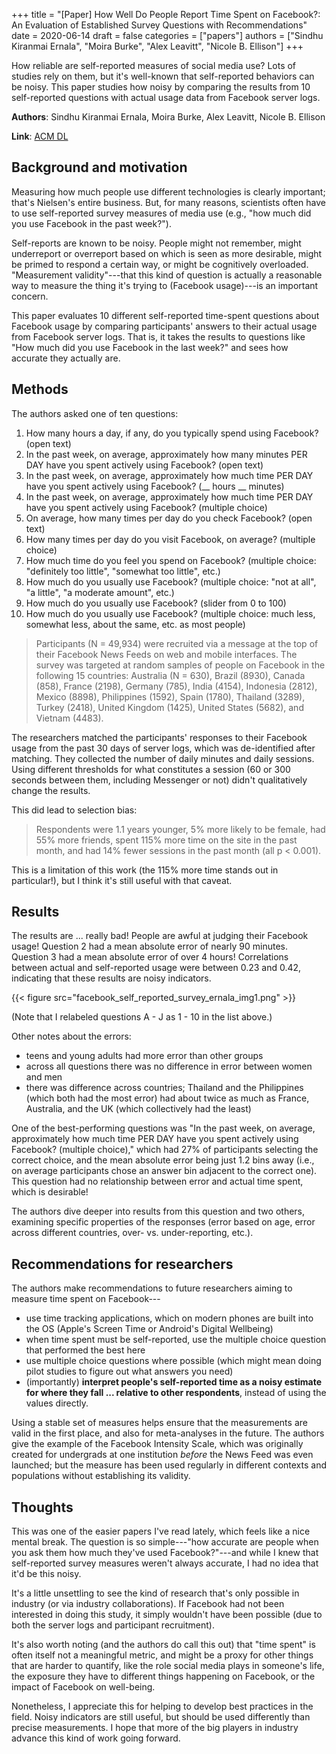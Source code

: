 +++
title = "[Paper] How Well Do People Report Time Spent on Facebook?: An Evaluation of Established Survey Questions with Recommendations"
date = 2020-06-14
draft = false
categories = ["papers"]
authors = ["Sindhu Kiranmai Ernala", "Moira Burke", "Alex Leavitt", "Nicole B. Ellison"]
+++

How reliable are self-reported measures of social media use? Lots of studies rely on them, but it's well-known that self-reported behaviors can be noisy. This paper studies how noisy by comparing the results from 10 self-reported questions with actual usage data from Facebook server logs.


<!--more-->

**Authors**: Sindhu Kiranmai Ernala, Moira Burke, Alex Leavitt, Nicole B. Ellison

**Link**: [ACM DL](https://dl.acm.org/doi/abs/10.1145/3313831.3376435)

## Background and motivation
Measuring how much people use different technologies is clearly important; that's Nielsen's entire business. But, for many reasons, scientists often have to use self-reported survey measures of media use (e.g., "how much did you use Facebook in the past week?").

Self-reports are known to be noisy. People might not remember, might underreport or overreport based on which is seen as more desirable, might be primed to respond a certain way, or might be cognitively overloaded. "Measurement validity"---that this kind of question is actually a reasonable way to measure the thing it's trying to (Facebook usage)---is an important concern.

This paper evaluates 10 different self-reported time-spent questions about Facebook usage by comparing participants' answers to their actual usage from Facebook server logs. That is, it takes the results to questions like "How much did you use Facebook in the last week?" and sees how accurate they actually are.


## Methods
The authors asked one of ten questions:
 1. How many hours a day, if any, do you typically spend using Facebook? (open text)
 2. In the past week, on average, approximately how many minutes PER DAY have you spent actively using Facebook? (open text)
 3. In the past week, on average, approximately how much time PER DAY have you spent actively using Facebook? (__ hours __ minutes)
 4. In the past week, on average, approximately how much time PER DAY have you spent actively using Facebook? (multiple choice)
 5. On average, how many times per day do you check Facebook? (open text)
 6. How many times per day do you visit Facebook, on average? (multiple choice)
 7. How much time do you feel you spend on Facebook? (multiple choice: "definitely too little", "somewhat too little", etc.)
 8. How much do you usually use Facebook? (multiple choice: "not at all", "a little", "a moderate amount", etc.)
 9. How much do you usually use Facebook? (slider from 0 to 100)
 10. How much do you usually use Facebook? (multiple choice: much less, somewhat less, about the same, etc. as most people)

> Participants (N = 49,934) were recruited via a message at the top of their Facebook News Feeds on web and mobile interfaces. The survey was targeted at random samples of people on Facebook in the following 15 countries: Australia (N = 630), Brazil (8930), Canada (858), France (2198), Germany (785), India (4154), Indonesia (2812), Mexico (8898), Philippines (1592), Spain (1780), Thailand (3289), Turkey (2418), United Kingdom (1425), United States (5682), and Vietnam (4483).

The researchers matched the participants' responses to their Facebook usage from the past 30 days of server logs, which was de-identified after matching. They collected the number of daily minutes and daily sessions. Using different thresholds for what constitutes a session (60 or 300 seconds between them, including Messenger or not) didn't qualitatively change the results.

This did lead to selection bias:

> Respondents were 1.1 years younger, 5% more likely to be female, had 55% more friends, spent 115% more time on the site in the past month, and had 14% fewer sessions in the past month (all p < 0.001).

This is a limitation of this work (the 115% more time stands out in particular!), but I think it's still useful with that caveat.


## Results
The results are ... really bad! People are awful at judging their Facebook usage! Question 2 had a mean absolute error of nearly 90 minutes. Question 3 had a mean absolute error of over 4 hours! Correlations between actual and self-reported usage were between 0.23 and 0.42, indicating that these results are noisy indicators.

{{< figure src="facebook_self_reported_survey_ernala_img1.png" >}} 

(Note that I relabeled questions A - J as 1 - 10 in the list above.) 

Other notes about the errors:
 * teens and young adults had more error than other groups
 * across all questions there was no difference in error between women and men
 * there was difference across countries; Thailand and the Philippines (which both had the most error) had about twice as much as France, Australia, and the UK (which collectively had the least)

One of the best-performing questions was "In the past week, on average, approximately how much time PER DAY have you spent actively using Facebook? (multiple choice)," which had 27% of participants selecting the correct choice, and the mean absolute error being just 1.2 bins away (i.e., on average participants chose an answer bin adjacent to the correct one). This question had no relationship between error and actual time spent, which is desirable!

The authors dive deeper into results from this question and two others, examining specific properties of the responses (error based on age, error across different countries, over- vs. under-reporting, etc.).


## Recommendations for researchers
The authors make recommendations to future researchers aiming to measure time spent on Facebook---

 * use time tracking applications, which on modern phones are built into the OS (Apple's Screen Time or Android's Digital Wellbeing)
 * when time spent must be self-reported, use the multiple choice question that performed the best here
 * use multiple choice questions where possible (which might mean doing pilot studies to figure out what answers you need)
 * (importantly) **interpret people's self-reported time as a noisy estimate for where they fall ... relative to other respondents**, instead of using the values directly.

Using a stable set of measures helps ensure that the measurements are valid in the first place, and also for meta-analyses in the future. The authors give the example of the Facebook Intensity Scale, which was originally created for undergrads at one institution *before* the News Feed was even launched; but the measure has been used regularly in different contexts and populations without establishing its validity.


## Thoughts
This was one of the easier papers I've read lately, which feels like a nice mental break. The question is so simple---"how accurate are people when you ask them how much they've used Facebook?"---and while I knew that self-reported survey measures weren't always accurate, I had no idea that it'd be this noisy.

It's a little unsettling to see the kind of research that's only possible in industry (or via industry collaborations). If Facebook had not been interested in doing this study, it simply wouldn't have been possible (due to both the server logs and participant recruitment). 

It's also worth noting (and the authors do call this out) that "time spent" is often itself not a meaningful metric, and might be a proxy for other things that are harder to quantify, like the role social media plays in someone's life, the exposure they have to different things happening on Facebook, or the impact of Facebook on well-being.

Nonetheless, I appreciate this for helping to develop best practices in the field. Noisy indicators are still useful, but should be used differently than precise measurements. I hope that more of the big players in industry advance this kind of work going forward.

